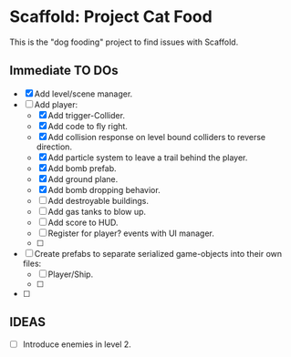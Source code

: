 # Scaffold: Project Cat Food #
This is the "dog fooding" project to find issues with Scaffold. 

## Immediate TO DOs ##
- [x] Add level/scene manager. 
- [ ] Add player: 
    - [x] Add trigger-Collider. 
    - [x] Add code to fly right. 
    - [x] Add collision response on level bound colliders to reverse direction. 
    - [x] Add particle system to leave a trail behind the player. 
    - [x] Add bomb prefab. 
    - [x] Add ground plane. 
    - [x] Add bomb dropping behavior. 
    - [ ] Add destroyable buildings. 
    - [ ] Add gas tanks to blow up. 
    - [ ] Add score to HUD. 
    - [ ] Register for player? events with UI manager. 
    - [ ] 
    
- [ ] Create prefabs to separate serialized game-objects into their own files: 
    - [ ] Player/Ship. 
    - [ ] 
- [ ] 

## IDEAS ##
- [ ] Introduce enemies in level 2. 
